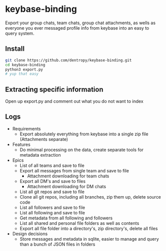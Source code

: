 # keybase-binding

Export your group chats, team chats, group chat attachments, as wells as everyone you ever messaged profile info from keybase into an easy to query system.

## Install

``` bash
git clone https://github.com/dentropy/keybase-binding.git
cd keybase-binding
python3 export.py
# yup that easy
```

## Extracting specific information

Open up export.py and comment out what you do not want to index

## Logs

* Requirements
	* Export absolutely everything from keybase into a single zip file (Attachments separate)
* Features
	* Do minimal processing on the data, create separate tools for metadata extraction
* Epics
	* List of all teams and save to file
	* Export all messages from single team and save to file
		* Attachment downloading for team chats
	* Export all DM's and save to files
		* Attachment downloading for DM chats
	* List all git repos and save to file
	* Clone all git repos, including all branches, zip them up, delete source code
	* List all followers and save to file
	* List all following and save to file
	* Get metadata from all following and followers
	* List all shared and personal file folders as well as contents
	* Export all file folder into a directory's, zip directory's, delete all files
* Design decisions
	* Store messages and metadata in sqlite, easier to manage and query than a bunch of JSON files in folders